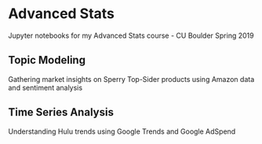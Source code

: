 # Advanced Stats
Jupyter notebooks for my Advanced Stats course - CU Boulder Spring 2019

## Topic Modeling
Gathering market insights on Sperry Top-Sider products using Amazon data and sentiment analysis

## Time Series Analysis
Understanding Hulu trends using Google Trends and Google AdSpend
